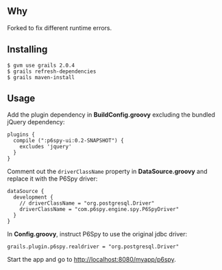 ## Why

Forked to fix different runtime errors.

## Installing

    $ gvm use grails 2.0.4
    $ grails refresh-dependencies
    $ grails maven-install

## Usage

Add the plugin dependency in **BuildConfig.groovy** excluding the bundled jQuery
dependency:

    plugins {
      compile (":p6spy-ui:0.2-SNAPSHOT") {
        excludes 'jquery'
      }
    }

Comment out the `driverClassName` property in **DataSource.groovy** and replace
it with the P6Spy driver:

    dataSource {
      development {
        // driverClassName = "org.postgresql.Driver"
        driverClassName = "com.p6spy.engine.spy.P6SpyDriver"
      }
    }

In **Config.groovy**, instruct P6Spy to use the original jdbc driver:

    grails.plugin.p6spy.realdriver = "org.postgresql.Driver"

Start the app and go to [http://localhost:8080/myapp/p6spy](http://localhost:8080/myapp/p6spy).

